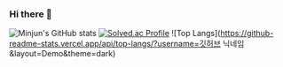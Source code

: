 ### Hi there 👋

<!--
**kmj0825/kmj0825** is a ✨ _special_ ✨ repository because its `README.md` (this file) appears on your GitHub profile.
- 🔭 I’m currently working on ...
- 🌱 I’m currently learning ...
- 👯 I’m looking to collaborate on ...
- 🤔 I’m looking for help with ...
- 💬 Ask me about ...
- 📫 How to reach me: ...
- 😄 Pronouns: ...
- ⚡ Fun fact: ...
-->

![Minjun's GitHub stats](https://github-readme-stats.vercel.app/api?username=kmj0825&show_icons=true&theme=dark)
[![Solved.ac Profile](http://mazassumnida.wtf/api/generate_badge?boj=kmj0825)](https://solved.ac/kmj0825)
![Top Langs](https://github-readme-stats.vercel.app/api/top-langs/?username=깃허브 닉네임&layout=Demo&theme=dark)
